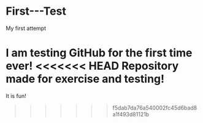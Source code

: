 # First---Test
My first attempt

I am testing GitHub for the first time ever!
<<<<<<< HEAD
Repository made for exercise and testing!
=======
It is fun!
>>>>>>> f5dab7da76a540002fc45d6bad8a1f493d81121b
